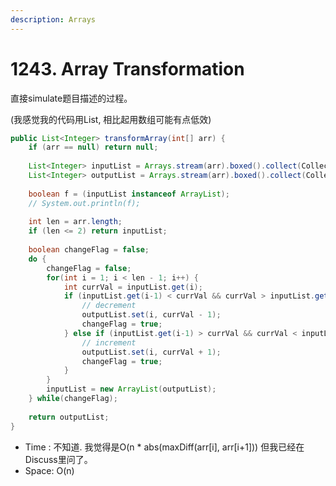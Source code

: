```yaml
---
description: Arrays
---
```


# 1243. Array Transformation

直接simulate题目描述的过程。

\(我感觉我的代码用List, 相比起用数组可能有点低效\) 

```java
public List<Integer> transformArray(int[] arr) {
    if (arr == null) return null;
    
    List<Integer> inputList = Arrays.stream(arr).boxed().collect(Collectors.toList());
    List<Integer> outputList = Arrays.stream(arr).boxed().collect(Collectors.toList());
    
    boolean f = (inputList instanceof ArrayList);
    // System.out.println(f);
    
    int len = arr.length;
    if (len <= 2) return inputList;
    
    boolean changeFlag = false;
    do {            
        changeFlag = false;
        for(int i = 1; i < len - 1; i++) {
            int currVal = inputList.get(i);
            if (inputList.get(i-1) < currVal && currVal > inputList.get(i+1)) {
                // decrement
                outputList.set(i, currVal - 1);
                changeFlag = true;
            } else if (inputList.get(i-1) > currVal && currVal < inputList.get(i+1)) {
                // increment
                outputList.set(i, currVal + 1);
                changeFlag = true;
            }
        }
        inputList = new ArrayList(outputList);
    } while(changeFlag);
    
    return outputList;
}
```

* Time : 不知道. 我觉得是O\(n \* abs\(maxDiff\(arr\[i\], arr\[i+1\]\)\) 但我已经在Discuss里问了。
* Space: O\(n\)

